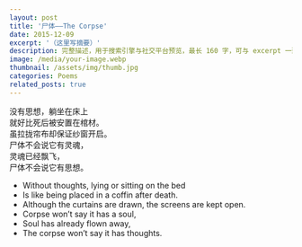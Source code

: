 ```yaml
---
layout: post
title: '尸体——The Corpse'
date: 2015-12-09
excerpt: '（这里写摘要）'
description: 完整描述，用于搜索引擎与社交平台预览，最长 160 字，可与 excerpt 一致
image: /media/your-image.webp
thumbnail: /assets/img/thumb.jpg
categories: Poems
related_posts: true
---
```


没有思想，躺坐在床上  
就好比死后被安置在棺材。  
虽拉拢帘布却保证纱窗开启。  
尸体不会说它有灵魂，  
灵魂已经飘飞，  
尸体不会说它有思想。

- Without thoughts, lying or sitting on the bed
- Is like being placed in a coffin after death.
- Although the curtains are drawn, the screens are kept open.
- Corpse won’t say it has a soul,
- Soul has already flown away,
- The corpse won’t say it has thoughts.